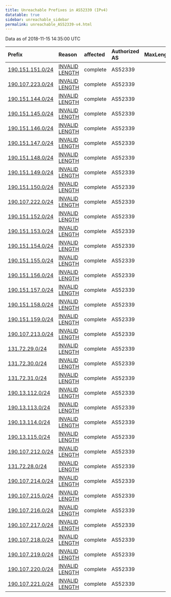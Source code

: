 ```yaml
---
title: Unreachable Prefixes in AS52339 (IPv4)
datatable: true
sidebar: unreachable_sidebar
permalink: unreachable_AS52339-v4.html
---
```


Data as of 2018-11-15 14:35:00 UTC


<div class="datatable-begin"></div>

| Prefix                                                     | Reason                                                                                                     | affected   | Authorized AS   |   MaxLength | Anchor                                         |   unreachable /24s |
|:-----------------------------------------------------------|:-----------------------------------------------------------------------------------------------------------|:-----------|:----------------|------------:|:-----------------------------------------------|-------------------:|
| [190.151.151.0/24](https://stat.ripe.net/190.151.151.0/24) | [INVALID LENGTH](https://rpki-validator.ripe.net/announcement-preview?asn=AS52339&prefix=190.151.151.0/24) | complete   | AS52339         |          20 | [LACNIC](unreachable_LACNIC_RPKI_Root-v4.html) |                  1 |
| [190.107.223.0/24](https://stat.ripe.net/190.107.223.0/24) | [INVALID LENGTH](https://rpki-validator.ripe.net/announcement-preview?asn=AS52339&prefix=190.107.223.0/24) | complete   | AS52339         |          21 | [LACNIC](unreachable_LACNIC_RPKI_Root-v4.html) |                  1 |
| [190.151.144.0/24](https://stat.ripe.net/190.151.144.0/24) | [INVALID LENGTH](https://rpki-validator.ripe.net/announcement-preview?asn=AS52339&prefix=190.151.144.0/24) | complete   | AS52339         |          20 | [LACNIC](unreachable_LACNIC_RPKI_Root-v4.html) |                  1 |
| [190.151.145.0/24](https://stat.ripe.net/190.151.145.0/24) | [INVALID LENGTH](https://rpki-validator.ripe.net/announcement-preview?asn=AS52339&prefix=190.151.145.0/24) | complete   | AS52339         |          20 | [LACNIC](unreachable_LACNIC_RPKI_Root-v4.html) |                  1 |
| [190.151.146.0/24](https://stat.ripe.net/190.151.146.0/24) | [INVALID LENGTH](https://rpki-validator.ripe.net/announcement-preview?asn=AS52339&prefix=190.151.146.0/24) | complete   | AS52339         |          20 | [LACNIC](unreachable_LACNIC_RPKI_Root-v4.html) |                  1 |
| [190.151.147.0/24](https://stat.ripe.net/190.151.147.0/24) | [INVALID LENGTH](https://rpki-validator.ripe.net/announcement-preview?asn=AS52339&prefix=190.151.147.0/24) | complete   | AS52339         |          20 | [LACNIC](unreachable_LACNIC_RPKI_Root-v4.html) |                  1 |
| [190.151.148.0/24](https://stat.ripe.net/190.151.148.0/24) | [INVALID LENGTH](https://rpki-validator.ripe.net/announcement-preview?asn=AS52339&prefix=190.151.148.0/24) | complete   | AS52339         |          20 | [LACNIC](unreachable_LACNIC_RPKI_Root-v4.html) |                  1 |
| [190.151.149.0/24](https://stat.ripe.net/190.151.149.0/24) | [INVALID LENGTH](https://rpki-validator.ripe.net/announcement-preview?asn=AS52339&prefix=190.151.149.0/24) | complete   | AS52339         |          20 | [LACNIC](unreachable_LACNIC_RPKI_Root-v4.html) |                  1 |
| [190.151.150.0/24](https://stat.ripe.net/190.151.150.0/24) | [INVALID LENGTH](https://rpki-validator.ripe.net/announcement-preview?asn=AS52339&prefix=190.151.150.0/24) | complete   | AS52339         |          20 | [LACNIC](unreachable_LACNIC_RPKI_Root-v4.html) |                  1 |
| [190.107.222.0/24](https://stat.ripe.net/190.107.222.0/24) | [INVALID LENGTH](https://rpki-validator.ripe.net/announcement-preview?asn=AS52339&prefix=190.107.222.0/24) | complete   | AS52339         |          21 | [LACNIC](unreachable_LACNIC_RPKI_Root-v4.html) |                  1 |
| [190.151.152.0/24](https://stat.ripe.net/190.151.152.0/24) | [INVALID LENGTH](https://rpki-validator.ripe.net/announcement-preview?asn=AS52339&prefix=190.151.152.0/24) | complete   | AS52339         |          20 | [LACNIC](unreachable_LACNIC_RPKI_Root-v4.html) |                  1 |
| [190.151.153.0/24](https://stat.ripe.net/190.151.153.0/24) | [INVALID LENGTH](https://rpki-validator.ripe.net/announcement-preview?asn=AS52339&prefix=190.151.153.0/24) | complete   | AS52339         |          20 | [LACNIC](unreachable_LACNIC_RPKI_Root-v4.html) |                  1 |
| [190.151.154.0/24](https://stat.ripe.net/190.151.154.0/24) | [INVALID LENGTH](https://rpki-validator.ripe.net/announcement-preview?asn=AS52339&prefix=190.151.154.0/24) | complete   | AS52339         |          20 | [LACNIC](unreachable_LACNIC_RPKI_Root-v4.html) |                  1 |
| [190.151.155.0/24](https://stat.ripe.net/190.151.155.0/24) | [INVALID LENGTH](https://rpki-validator.ripe.net/announcement-preview?asn=AS52339&prefix=190.151.155.0/24) | complete   | AS52339         |          20 | [LACNIC](unreachable_LACNIC_RPKI_Root-v4.html) |                  1 |
| [190.151.156.0/24](https://stat.ripe.net/190.151.156.0/24) | [INVALID LENGTH](https://rpki-validator.ripe.net/announcement-preview?asn=AS52339&prefix=190.151.156.0/24) | complete   | AS52339         |          20 | [LACNIC](unreachable_LACNIC_RPKI_Root-v4.html) |                  1 |
| [190.151.157.0/24](https://stat.ripe.net/190.151.157.0/24) | [INVALID LENGTH](https://rpki-validator.ripe.net/announcement-preview?asn=AS52339&prefix=190.151.157.0/24) | complete   | AS52339         |          20 | [LACNIC](unreachable_LACNIC_RPKI_Root-v4.html) |                  1 |
| [190.151.158.0/24](https://stat.ripe.net/190.151.158.0/24) | [INVALID LENGTH](https://rpki-validator.ripe.net/announcement-preview?asn=AS52339&prefix=190.151.158.0/24) | complete   | AS52339         |          20 | [LACNIC](unreachable_LACNIC_RPKI_Root-v4.html) |                  1 |
| [190.151.159.0/24](https://stat.ripe.net/190.151.159.0/24) | [INVALID LENGTH](https://rpki-validator.ripe.net/announcement-preview?asn=AS52339&prefix=190.151.159.0/24) | complete   | AS52339         |          20 | [LACNIC](unreachable_LACNIC_RPKI_Root-v4.html) |                  1 |
| [190.107.213.0/24](https://stat.ripe.net/190.107.213.0/24) | [INVALID LENGTH](https://rpki-validator.ripe.net/announcement-preview?asn=AS52339&prefix=190.107.213.0/24) | complete   | AS52339         |          22 | [LACNIC](unreachable_LACNIC_RPKI_Root-v4.html) |                  1 |
| [131.72.29.0/24](https://stat.ripe.net/131.72.29.0/24)     | [INVALID LENGTH](https://rpki-validator.ripe.net/announcement-preview?asn=AS52339&prefix=131.72.29.0/24)   | complete   | AS52339         |          22 | [LACNIC](unreachable_LACNIC_RPKI_Root-v4.html) |                  1 |
| [131.72.30.0/24](https://stat.ripe.net/131.72.30.0/24)     | [INVALID LENGTH](https://rpki-validator.ripe.net/announcement-preview?asn=AS52339&prefix=131.72.30.0/24)   | complete   | AS52339         |          22 | [LACNIC](unreachable_LACNIC_RPKI_Root-v4.html) |                  1 |
| [131.72.31.0/24](https://stat.ripe.net/131.72.31.0/24)     | [INVALID LENGTH](https://rpki-validator.ripe.net/announcement-preview?asn=AS52339&prefix=131.72.31.0/24)   | complete   | AS52339         |          22 | [LACNIC](unreachable_LACNIC_RPKI_Root-v4.html) |                  1 |
| [190.13.112.0/24](https://stat.ripe.net/190.13.112.0/24)   | [INVALID LENGTH](https://rpki-validator.ripe.net/announcement-preview?asn=AS52339&prefix=190.13.112.0/24)  | complete   | AS52339         |          22 | [LACNIC](unreachable_LACNIC_RPKI_Root-v4.html) |                  1 |
| [190.13.113.0/24](https://stat.ripe.net/190.13.113.0/24)   | [INVALID LENGTH](https://rpki-validator.ripe.net/announcement-preview?asn=AS52339&prefix=190.13.113.0/24)  | complete   | AS52339         |          22 | [LACNIC](unreachable_LACNIC_RPKI_Root-v4.html) |                  1 |
| [190.13.114.0/24](https://stat.ripe.net/190.13.114.0/24)   | [INVALID LENGTH](https://rpki-validator.ripe.net/announcement-preview?asn=AS52339&prefix=190.13.114.0/24)  | complete   | AS52339         |          22 | [LACNIC](unreachable_LACNIC_RPKI_Root-v4.html) |                  1 |
| [190.13.115.0/24](https://stat.ripe.net/190.13.115.0/24)   | [INVALID LENGTH](https://rpki-validator.ripe.net/announcement-preview?asn=AS52339&prefix=190.13.115.0/24)  | complete   | AS52339         |          22 | [LACNIC](unreachable_LACNIC_RPKI_Root-v4.html) |                  1 |
| [190.107.212.0/24](https://stat.ripe.net/190.107.212.0/24) | [INVALID LENGTH](https://rpki-validator.ripe.net/announcement-preview?asn=AS52339&prefix=190.107.212.0/24) | complete   | AS52339         |          22 | [LACNIC](unreachable_LACNIC_RPKI_Root-v4.html) |                  1 |
| [131.72.28.0/24](https://stat.ripe.net/131.72.28.0/24)     | [INVALID LENGTH](https://rpki-validator.ripe.net/announcement-preview?asn=AS52339&prefix=131.72.28.0/24)   | complete   | AS52339         |          22 | [LACNIC](unreachable_LACNIC_RPKI_Root-v4.html) |                  1 |
| [190.107.214.0/24](https://stat.ripe.net/190.107.214.0/24) | [INVALID LENGTH](https://rpki-validator.ripe.net/announcement-preview?asn=AS52339&prefix=190.107.214.0/24) | complete   | AS52339         |          22 | [LACNIC](unreachable_LACNIC_RPKI_Root-v4.html) |                  1 |
| [190.107.215.0/24](https://stat.ripe.net/190.107.215.0/24) | [INVALID LENGTH](https://rpki-validator.ripe.net/announcement-preview?asn=AS52339&prefix=190.107.215.0/24) | complete   | AS52339         |          22 | [LACNIC](unreachable_LACNIC_RPKI_Root-v4.html) |                  1 |
| [190.107.216.0/24](https://stat.ripe.net/190.107.216.0/24) | [INVALID LENGTH](https://rpki-validator.ripe.net/announcement-preview?asn=AS52339&prefix=190.107.216.0/24) | complete   | AS52339         |          21 | [LACNIC](unreachable_LACNIC_RPKI_Root-v4.html) |                  1 |
| [190.107.217.0/24](https://stat.ripe.net/190.107.217.0/24) | [INVALID LENGTH](https://rpki-validator.ripe.net/announcement-preview?asn=AS52339&prefix=190.107.217.0/24) | complete   | AS52339         |          21 | [LACNIC](unreachable_LACNIC_RPKI_Root-v4.html) |                  1 |
| [190.107.218.0/24](https://stat.ripe.net/190.107.218.0/24) | [INVALID LENGTH](https://rpki-validator.ripe.net/announcement-preview?asn=AS52339&prefix=190.107.218.0/24) | complete   | AS52339         |          21 | [LACNIC](unreachable_LACNIC_RPKI_Root-v4.html) |                  1 |
| [190.107.219.0/24](https://stat.ripe.net/190.107.219.0/24) | [INVALID LENGTH](https://rpki-validator.ripe.net/announcement-preview?asn=AS52339&prefix=190.107.219.0/24) | complete   | AS52339         |          21 | [LACNIC](unreachable_LACNIC_RPKI_Root-v4.html) |                  1 |
| [190.107.220.0/24](https://stat.ripe.net/190.107.220.0/24) | [INVALID LENGTH](https://rpki-validator.ripe.net/announcement-preview?asn=AS52339&prefix=190.107.220.0/24) | complete   | AS52339         |          21 | [LACNIC](unreachable_LACNIC_RPKI_Root-v4.html) |                  1 |
| [190.107.221.0/24](https://stat.ripe.net/190.107.221.0/24) | [INVALID LENGTH](https://rpki-validator.ripe.net/announcement-preview?asn=AS52339&prefix=190.107.221.0/24) | complete   | AS52339         |          21 | [LACNIC](unreachable_LACNIC_RPKI_Root-v4.html) |                  1 |

<div class="datatable-end"></div>